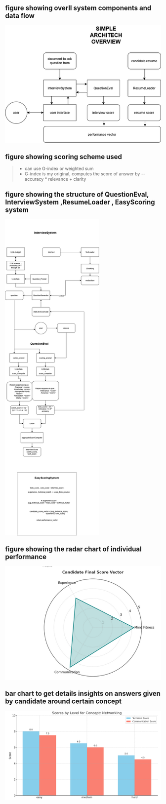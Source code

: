 ## figure showing overll system components and data flow
![image](https://github.com/green-gray-gaurav/AI-driven-interview/blob/AI/OVERVIEW_ARCH.drawio.png)

## figure showing scoring scheme used
> * can use G-index or weighted sum
> * G-index is my original, computes the score of answer by --accuracy * relevance + clarity




## figure showing the structure of QuestionEval, InterviewSystem ,ResumeLoader , EasyScoring system
![image](https://github.com/green-gray-gaurav/AI-driven-interview/blob/AI/ARCHI_ES_IS_QE.drawio.png)


## figure showing the radar chart of individual performance
![image](https://github.com/green-gray-gaurav/AI-driven-interview/blob/master/Screenshot%202025-04-09%20000330.png)

## bar chart to get details insights on answers given by candidate around certain concept
![image](https://github.com/green-gray-gaurav/AI-driven-interview/blob/AI/Screenshot%202025-04-09%20154311.png)
